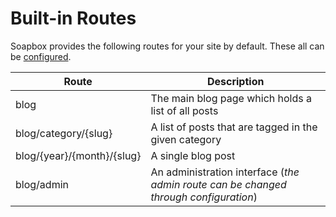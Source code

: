 # Built-in Routes

Soapbox provides the following routes for your site by default. These all can be [configured](config).

Route | Description
------|---------
blog  | The main blog page which holds a list of all posts
blog/category/{slug} | A list of posts that are tagged in the given category
blog/{year}/{month}/{slug} | A single blog post
blog/admin | An administration interface (_the admin route can be changed through configuration_)